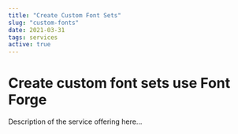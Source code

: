 ```yaml
---
title: "Create Custom Font Sets"
slug: "custom-fonts"
date: 2021-03-31
tags: services
active: true
---
```


# Create custom font sets use Font Forge

Description of the service offering here...
